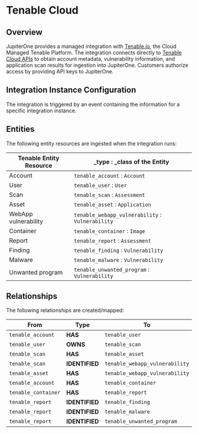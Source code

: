# Tenable Cloud

## Overview

JupiterOne provides a managed integration with [Tenable.io][1], the Cloud
Managed Tenable Platform. The integration connects directly to [Tenable Cloud
APIs][2] to obtain account metadata, vulnerability information, and application
scan results for ingestion into JupiterOne. Customers authorize access by
providing API keys to JupiterOne.

## Integration Instance Configuration

The integration is triggered by an event containing the information for a
specific integration instance.

## Entities

The following entity resources are ingested when the integration runs:

| Tenable Entity Resource | \_type : \_class of the Entity                   |
| ----------------------- | ------------------------------------------------ |
| Account                 | `tenable_account` : `Account`                    |
| User                    | `tenable_user` : `User`                          |
| Scan                    | `tenable_scan` : `Assessment`                    |
| Asset                   | `tenable_asset` : `Application`                  |
| WebApp vulnerability    | `tenable_webapp_vulnerability` : `Vulnerability` |
| Container               | `tenable_container` : `Image`                    |
| Report                  | `tenable_report` : `Assessment`                  |
| Finding                 | `tenable_finding` : `Vulnerability`              |
| Malware                 | `tenable_malware` : `Vulnerability`              |
| Unwanted program        | `tenable_unwanted_program` : `Vulnerability`     |

## Relationships

The following relationships are created/mapped:

| From                | Type           | To                             |
| ------------------- | -------------- | ------------------------------ |
| `tenable_account`   | **HAS**        | `tenable_user`                 |
| `tenable_user`      | **OWNS**       | `tenable_scan`                 |
| `tenable_scan`      | **HAS**        | `tenable_asset`                |
| `tenable_scan`      | **IDENTIFIED** | `tenable_webapp_vulnerability` |
| `tenable_asset`     | **HAS**        | `tenable_webapp_vulnerability` |
| `tenable_account`   | **HAS**        | `tenable_container`            |
| `tenable_container` | **HAS**        | `tenable_report`               |
| `tenable_report`    | **IDENTIFIED** | `tenable_finding`              |
| `tenable_report`    | **IDENTIFIED** | `tenable_malware`              |
| `tenable_report`    | **IDENTIFIED** | `tenable_unwanted_program`     |

[1]: https://www.tenable.com/products/tenable-io
[2]: https://cloud.tenable.com/api#/overview
